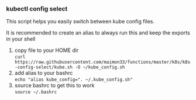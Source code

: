 ### kubectl config select

This script helps you easily switch between kube config files.

It is recommended to create an alias to always run this and keep the exports in your shell

1. copy file to your HOME dir<br> `curl https://raw.githubusercontent.com/maimon33/functions/master/k8s/k8s-config-select/kube.sh -O ~/kube_config.sh`
2. add alias to your bashrc <br> `echo "alias kube_config=". ~/.kube_config.sh"`
3. source bashrc to get this to work<br> `source ~/.bashrc`